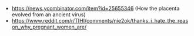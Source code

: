 - https://news.ycombinator.com/item?id=25655346 (How the placenta evolved from an ancient virus)
- https://www.reddit.com/r/TIHI/comments/nie2ok/thanks_i_hate_the_reason_why_pregnant_women_are/
